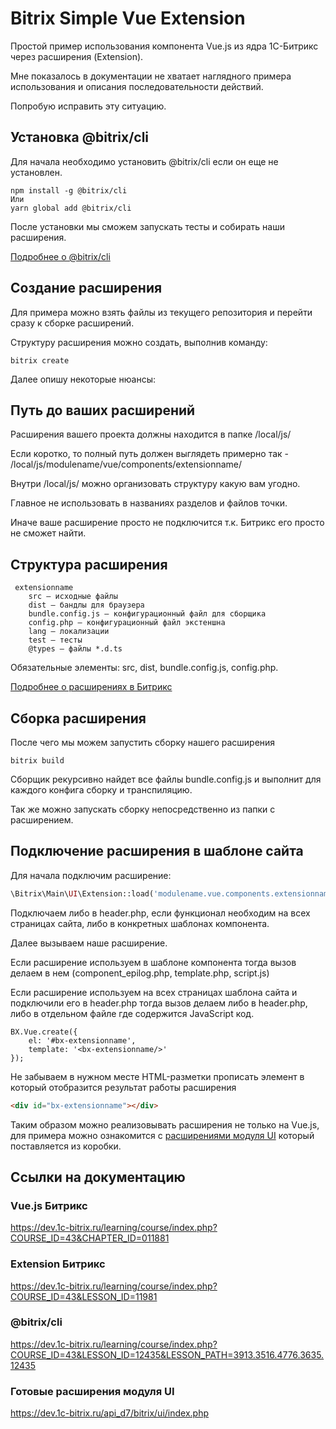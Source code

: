# Bitrix Simple Vue Extension

Простой пример использования компонента Vue.js из ядра 1С-Битрикс через расширения (Extension).

Мне показалось в документации не хватает наглядного примера использования и описания последовательности действий.

Попробую исправить эту ситуацию.

## Установка @bitrix/cli

Для начала необходимо установить @bitrix/cli если он еще не установлен.

```
npm install -g @bitrix/cli
Или
yarn global add @bitrix/cli
```

После установки мы сможем запускать тесты и собирать наши расширения.

[Подробнее о @bitrix/cli](#bitrixcli)

## Создание расширения

Для примера можно взять файлы из текущего репозитория и перейти сразу к сборке расширений.

Структуру расширения можно создать, выполнив команду:

```
bitrix create
```

Далее опишу некоторые нюансы:

## Путь до ваших расширений

Расширения вашего проекта должны находится в папке /local/js/

Если коротко, то полный путь должен выглядеть примерно так - /local/js/modulename/vue/components/extensionname/

Внутри /local/js/ можно организовать структуру какую вам угодно.

Главное не использовать в названиях разделов и файлов точки.

Иначе ваше расширение просто не подключится т.к. Битрикс его просто не сможет найти.

## Структура расширения
```
 extensionname
    src — исходные файлы
    dist — бандлы для браузера
    bundle.config.js — конфигурационный файл для сборщика
    config.php — конфигурационный файл экстеншна
    lang — локализации
    test — тесты
    @types — файлы *.d.ts
```
Обязательные элементы: src, dist, bundle.config.js, config.php.

[Подробнее о расширениях в Битрикс](#bitrixextension)

## Сборка расширения

После чего мы можем запустить сборку нашего расширения
```
bitrix build
```
Сборщик рекурсивно найдет все файлы bundle.config.js и выполнит для каждого конфига сборку и транспиляцию.

Так же можно запускать сборку непосредственно из папки с расширением.

## Подключение расширения в шаблоне сайта

Для начала подключим расширение:
``` PHP
\Bitrix\Main\UI\Extension::load('modulename.vue.components.extensionname');
```

Подключаем либо в header.php, если функционал необходим на всех страницах сайта, либо в конкретных шаблонах компонента.

Далее вызываем наше расширение.

Если расширение используем в шаблоне компонента тогда вызов делаем в нем (component_epilog.php, template.php, script.js)

Если расширение используем на всех страницах шаблона сайта и подключили его в header.php тогда вызов делаем либо в header.php,
либо в отдельном файле где содержится JavaScript код.
``` JS
BX.Vue.create({
    el: '#bx-extensionname',
    template: '<bx-extensionname/>'
});
```

Не забываем в нужном месте HTML-разметки прописать элемент в который
отобразится результат работы расширения
``` HTML
<div id="bx-extensionname"></div>
```

Таким образом можно реализовывать расширения не только на Vue.js,
для примера можно ознакомится с [расширениями модуля UI](#bitrixuimodule) который поставляется
из коробки.

## Ссылки на документацию
### Vue.js Битрикс
https://dev.1c-bitrix.ru/learning/course/index.php?COURSE_ID=43&CHAPTER_ID=011881
### Extension Битрикс <a name="bitrixextension"></a>
https://dev.1c-bitrix.ru/learning/course/index.php?COURSE_ID=43&LESSON_ID=11981
### @bitrix/cli <a name="bitrixcli"></a>
https://dev.1c-bitrix.ru/learning/course/index.php?COURSE_ID=43&LESSON_ID=12435&LESSON_PATH=3913.3516.4776.3635.12435
### Готовые расширения модуля UI <a name="bitrixuimodule"></a>
https://dev.1c-bitrix.ru/api_d7/bitrix/ui/index.php